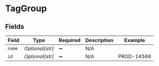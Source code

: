 # TagGroup


## Fields

| Field              | Type               | Required           | Description        | Example            |
| ------------------ | ------------------ | ------------------ | ------------------ | ------------------ |
| `name`             | *Optional[str]*    | :heavy_minus_sign: | N/A                |                    |
| `id`               | *Optional[str]*    | :heavy_minus_sign: | N/A                | PROD-14566         |
